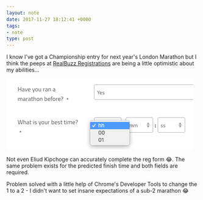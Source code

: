 ```yaml
---
layout: note
date: 2017-11-27 18:12:41 +0000
tags:
- note
type: post
---
```


I know I've got a Championship entry for next year's London Marathon but I think the peeps at [RealBuzz Registrations](https://www.realbuzzregistrations.com/) are being a little optimistic about my abilities...

![Unreal expectations](/img/unreal-expectations.png)

Not even Eliud Kipchoge can accurately complete the reg form 😂. The same problem exists for the predicted finish time and both fields are required.

Problem solved with a little help of Chrome's Developer Tools to change the 1 to a 2 - I didn't want to set insane expectations of a sub-2 marathon 😂
